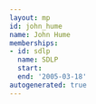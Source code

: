 ```yaml
---
layout: mp
id: john_hume
name: John Hume
memberships:
- id: sdlp
  name: SDLP
  start: 
  end: '2005-03-18'
autogenerated: true
---
```

